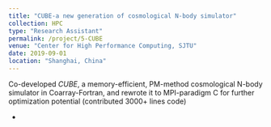 ```yaml
---
title: "CUBE-a new generation of cosmological N-body simulator"
collection: HPC
type: "Research Assistant"
permalink: /project/5-CUBE
venue: "Center for High Performance Computing, SJTU"
date: 2019-09-01
location: "Shanghai, China"
---
```


Co-developed *CUBE*, a memory-efficient, PM-method cosmological N-body simulator in Coarray-Fortran, and rewrote it to MPI-paradigm C for further optimization potential (contributed 3000+ lines code)

- 